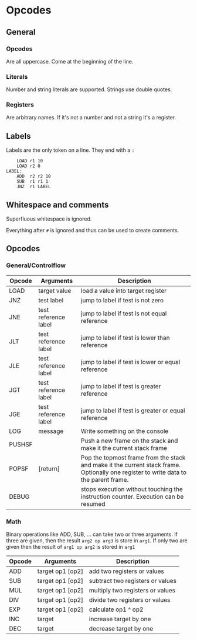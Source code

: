 Opcodes
=======

## General

### Opcodes

Are all uppercase. Come at the beginning of the line.

### Literals

Number and string literals are supported. Strings use double quotes.

### Registers

Are arbitrary names. If it's not a number and not a string it's a register.

## Labels

Labels are the only token on a line. They end with a `:`

```
    LOAD r1 10
    LOAD r2 0
LABEL:
    ADD  r2 r2 10
    SUB  r1 r1 1
    JNZ  r1 LABEL
```

## Whitespace and comments

Superfluous whitespace is ignored.

Everything after `#` is ignored and thus can be used to create comments.

## Opcodes

### General/Controlflow

| Opcode | Arguments            | Description                                                                                                                          | 
|--------|----------------------|--------------------------------------------------------------------------------------------------------------------------------------|
| LOAD   | target value         | load a value into target register                                                                                                    |
| JNZ    | test label           | jump to label if test is not zero                                                                                                    |
| JNE    | test reference label | jump to label if test is not equal reference                                                                                         |
| JLT    | test reference label | jump to label if test is lower than reference                                                                                        |
| JLE    | test reference label | jump to label if test is lower or equal reference                                                                                    |
| JGT    | test reference label | jump to label if test is greater reference                                                                                           |
| JGE    | test reference label | jump to label if test is greater or equal reference                                                                                  |
| LOG    | message              | Write something on the console                                                                                                       |
| PUSHSF |                      | Push a new frame on the stack and make it the current stack frame                                                                    |
| POPSF  | \[return\]           | Pop the topmost frame from the stack and make it the current stack frame. Optionally one register to write data to the parent frame. |
| DEBUG  |                      | stops execution without touching the instruction counter. Execution can be resumed                                                   |   

### Math

Binary operations like ADD, SUB, ... can take two or three arguments. 
If three are given, then the result `arg2 op arg3` is store in `arg1`.
If only two are given then the result of `arg1 op arg2` is stored in `arg1`

| Opcode | Arguments          | Description                      | 
|--------|--------------------|----------------------------------|
| ADD    | target op1 \[op2\] | add two registers or values      |
| SUB    | target op1 \[op2\] | subtract two registers or values |
| MUL    | target op1 \[op2\] | multiply two registers or values |
| DIV    | target op1 \[op2\] | divide two registers or values   |
| EXP    | target op1 \[op2\] | calculate op1 ^ op2              |
| INC    | target             | increase target by one           |
| DEC    | target             | decrease target by one           |
